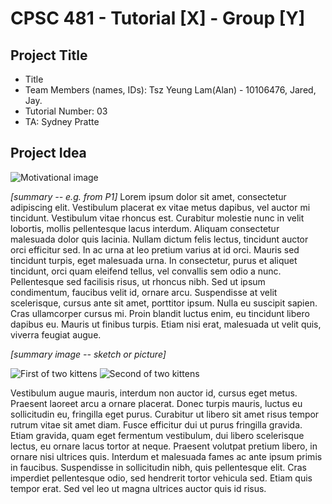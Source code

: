 # CPSC 481 - Tutorial [X] - Group [Y]

## Project Title

* Title
* Team Members (names, IDs): Tsz Yeung Lam(Alan) - 10106476, Jared, Jay.
* Tutorial Number: 03
* TA: Sydney Pratte

## Project Idea

![](http://lorempixel.com/1200/300/ "Motivational image")

_[summary -- e.g. from P1]_ Lorem ipsum dolor sit amet, consectetur adipiscing elit. Vestibulum placerat ex vitae metus dapibus, vel auctor mi tincidunt. Vestibulum vitae rhoncus est. Curabitur molestie nunc in velit lobortis, mollis pellentesque lacus interdum. Aliquam consectetur malesuada dolor quis lacinia. Nullam dictum felis lectus, tincidunt auctor orci efficitur sed. In ac urna at leo pretium varius at id orci. Mauris sed tincidunt turpis, eget malesuada urna. In consectetur, purus et aliquet tincidunt, orci quam eleifend tellus, vel convallis sem odio a nunc. Pellentesque sed facilisis risus, ut rhoncus nibh. Sed ut ipsum condimentum, faucibus velit id, ornare arcu. Suspendisse at velit scelerisque, cursus ante sit amet, porttitor ipsum. Nulla eu suscipit sapien. Cras ullamcorper cursus mi. Proin blandit luctus enim, eu tincidunt libero dapibus eu. Mauris ut finibus turpis. Etiam nisi erat, malesuada ut velit quis, viverra feugiat augue.

_[summary image -- sketch or picture]_

![](http://lorempixel.com/550/450 "First of two kittens")
![](http://lorempixel.com/550/450 "Second of two kittens")

Vestibulum augue mauris, interdum non auctor id, cursus eget metus. Praesent laoreet arcu a ornare placerat. Donec turpis mauris, luctus eu sollicitudin eu, fringilla eget purus. Curabitur ut libero sit amet risus tempor rutrum vitae sit amet diam. Fusce efficitur dui ut purus fringilla gravida. Etiam gravida, quam eget fermentum vestibulum, dui libero scelerisque lectus, eu ornare lacus tortor at neque. Praesent volutpat pretium libero, in ornare nisi ultrices quis. Interdum et malesuada fames ac ante ipsum primis in faucibus. Suspendisse in sollicitudin nibh, quis pellentesque elit. Cras imperdiet pellentesque odio, sed hendrerit tortor vehicula sed. Etiam quis tempor erat. Sed vel leo ut magna ultrices auctor quis id risus.
